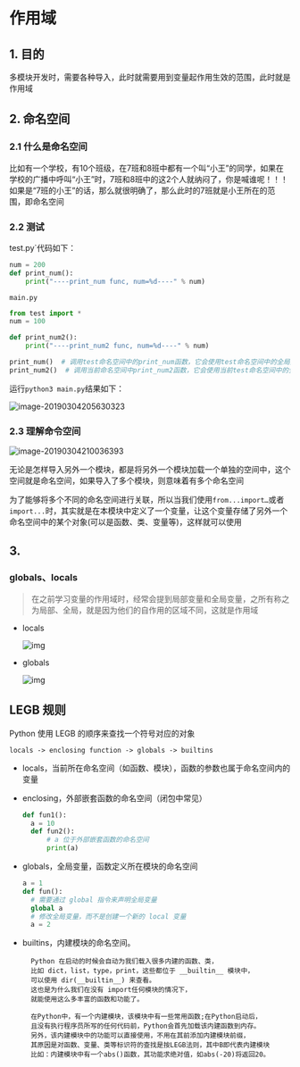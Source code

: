 # 作用域

## 1. 目的

多模块开发时，需要各种导入，此时就需要用到变量起作用生效的范围，此时就是作用域

## 2. 命名空间

### 2.1 什么是命名空间

比如有一个学校，有10个班级，在7班和8班中都有一个叫“小王”的同学，如果在学校的广播中呼叫“小王”时，7班和8班中的这2个人就纳闷了，你是喊谁呢！！！如果是“7班的小王”的话，那么就很明确了，那么此时的7班就是小王所在的范围，即命名空间

### 2.2 测试

test.py`代码如下：

```python
num = 200
def print_num():
    print("----print_num func, num=%d----" % num)

```

`main.py`

```python
from test import *
num = 100

def print_num2():
    print("----print_num2 func, num=%d----" % num)

print_num()  # 调用test命名空间中的print_num函数，它会使用test命名空间中的全局变量
print_num2()  # 调用当前命名空间中print_num2函数，它会使用当前test命名空间中的全局变量
```

运行`python3 main.py`结果如下：

![image-20190304205630323](assets/image-20190304205630323.png)



### 2.3 理解命令空间

![image-20190304210036393](assets/image-20190304210036393.png)

无论是怎样导入另外一个模块，都是将另外一个模块加载一个单独的空间中，这个空间就是命名空间，如果导入了多个模块，则意味着有多个命名空间

为了能够将多个不同的命名空间进行关联，所以当我们使用`from...import…`或者`import...`时，其实就是在本模块中定义了一个变量，让这个变量存储了另外一个命名空间中的某个对象(可以是函数、类、变量等)，这样就可以使用

## 3. 

### globals、locals

> 在之前学习变量的作用域时，经常会提到局部变量和全局变量，之所有称之为局部、全局，就是因为他们的自作用的区域不同，这就是作用域

- locals

  ![img](assets/Snip20161106_14.png)

- globals

  ![img](assets/Snip20161106_15.png)

## LEGB 规则

Python 使用 LEGB 的顺序来查找一个符号对应的对象

```
locals -> enclosing function -> globals -> builtins
```

- locals，当前所在命名空间（如函数、模块），函数的参数也属于命名空间内的变量

- enclosing，外部嵌套函数的命名空间（闭包中常见）

  ```python
  def fun1():
    a = 10
    def fun2():
        # a 位于外部嵌套函数的命名空间
        print(a)
  ```

- globals，全局变量，函数定义所在模块的命名空间

  ```python
  a = 1
  def fun():
    # 需要通过 global 指令来声明全局变量
    global a
    # 修改全局变量，而不是创建一个新的 local 变量
    a = 2
  ```

- builtins，内建模块的命名空间。

  ```
    Python 在启动的时候会自动为我们载入很多内建的函数、类，
    比如 dict，list，type，print，这些都位于 __builtin__ 模块中，
    可以使用 dir(__builtin__) 来查看。
    这也是为什么我们在没有 import任何模块的情况下，
    就能使用这么多丰富的函数和功能了。
  
    在Python中，有一个内建模块，该模块中有一些常用函数;在Python启动后，
    且没有执行程序员所写的任何代码前，Python会首先加载该内建函数到内存。
    另外，该内建模块中的功能可以直接使用，不用在其前添加内建模块前缀，
    其原因是对函数、变量、类等标识符的查找是按LEGB法则，其中B即代表内建模块
    比如：内建模块中有一个abs()函数，其功能求绝对值，如abs(-20)将返回20。
  ```